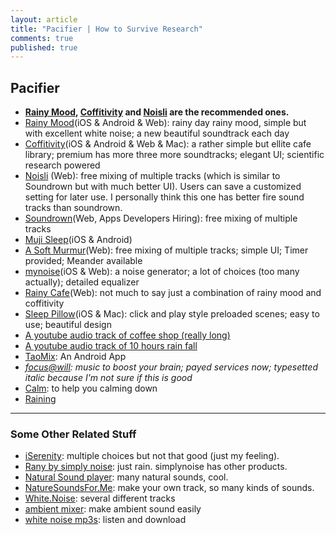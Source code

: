 ```yaml
---
layout: article
title: "Pacifier | How to Survive Research"
comments: true
published: true
---
```


## Pacifier

* **[Rainy Mood](http://www.rainymood.com/), [Coffitivity](http://coffitivity.com/) and [Noisli](http://www.noisli.com/) are the recommended ones.**
* [Rainy Mood](http://www.rainymood.com/)(iOS & Android & Web): rainy day rainy mood, simple but with excellent white noise; a new beautiful soundtrack each day
* [Coffitivity](http://coffitivity.com/)(iOS & Android & Web & Mac): a rather simple but ellite cafe library; premium has more three more soundtracks; elegant UI; scientific research powered
* [Noisli](http://www.noisli.com/) (Web): free mixing of multiple tracks (which is similar to Soundrown but with much better UI). Users can save a customized setting for later use. I personally think this one has better fire sound tracks than soundrown.
* [Soundrown](http://soundrown.com/)(Web, Apps Developers Hiring): free mixing of multiple tracks
* [Muji Sleep](http://sleep.muji.net/)(iOS & Android)
* [A Soft Murmur](http://asoftmurmur.com/)(Web): free mixing of multiple tracks; simple UI; Timer provided; Meander available
* [mynoise](http://mynoise.net/noiseMachines.php)(iOS & Web): a noise generator; a lot of choices (too many actually); detailed equalizer
* [Rainy Cafe](http://rainycafe.com/)(Web): not much to say just a combination of rainy mood and coffitivity
* [Sleep Pillow](http://www.clearskyapps.com/portfolio/sleep)(iOS & Mac): click and play style preloaded scenes; easy to use; beautiful design
* [A youtube audio track of coffee shop (really long)](http://www.youtube.com/watch?v=KZV9FmHOsRg)
* [A youtube audio track of 10 hours rain fall](http://www.youtube.com/watch?v=s_2FDRtFOAw)
* [TaoMix](https://play.google.com/store/apps/details?id=air.com.demute.TaoMix): An Android App
* *[focus@will](https://www.focusatwill.com): music to boost your brain; payed services now; typesetted italic because I'm not sure if this is good*
* [Calm](http://www.calm.com/): to help you calming down
* [Raining](http://raining.fm)



------

### Some Other Related Stuff

* [iSerenity](http://www.iserenity.com/): multiple choices but not that good (just my feeling).
* [Rany by simply noise](http://rain.simplynoise.com/): just rain. simplynoise has other products.
* [Natural Sound player](http://www.naturesoundplayer.com/): many natural sounds, cool.
* [NatureSoundsFor.Me](http://naturesoundsfor.me/): make your own track, so many kinds of sounds.
* [White.Noise](http://whitenoise247.net/): several different tracks
* [ambient mixer](http://www.ambient-mixer.com/): make ambient sound easily
* [white noise mp3s](http://whitenoisemp3s.com/): listen and download